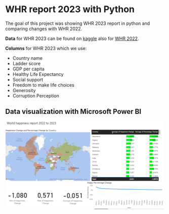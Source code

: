 # WHR report 2023 with Python

The goal of this project was showing WHR 2023 report in python and comparing changes with WHR 2022.

**Data** for WHR 2023 can be found on [kaggle](https://www.kaggle.com/code/lukestarnes/world-happiness-report-2023) also for [WHR 2022](https://www.kaggle.com/datasets/hemil26/world-happiness-report-2022?select=rankings.csv).

**Columns** for WHR 2023 which we use:
- Country name
- Ladder score 
- GDP per capita
- Healthy Life Expectancy
- Social support
- Freedom to make life choices
- Generosity
- Corruption Perception
  
## Data visualization with Microsoft Power BI




![Alt text](https://github.com/MarekMatejko/WHR_report/blob/main/PowerBi_file/Screenshot/ReportWHR2022-2023.png?raw=true)
